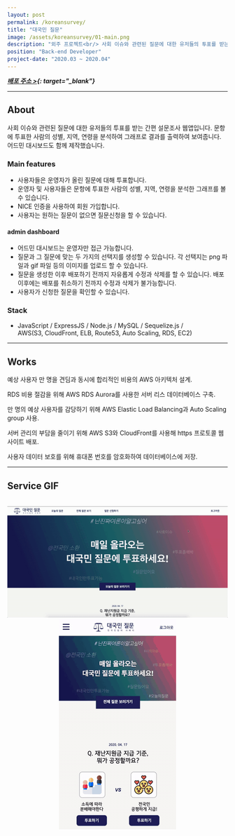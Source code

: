 ```yaml
---
layout: post
permalink: /koreansurvey/
title: "대국민 질문"
image: /assets/koreansurvey/01-main.png
description: "외주 프로젝트<br/> 사회 이슈와 관련된 질문에 대한 유저들의 투표를 받는 간편 설문조사 웹앱입니다."
position: "Back-end Developer"
project-date: "2020.03 ~ 2020.04"
---
```


_**[배포 주소 >](https://koreansurvey.com){: target="\_blank"}**_

---

## About

사회 이슈와 관련된 질문에 대한 유저들의 투표를 받는 간편 설문조사 웹앱입니다. 문항에 투표한 사람의 성별, 지역, 연령을 분석하여 그래프로 결과를 출력하여 보여줍니다. 어드민 대시보드도 함께 제작했습니다.

### Main features

- 사용자들은 운영자가 올린 질문에 대해 투표합니다.
- 운영자 및 사용자들은 문항에 투표한 사람의 성별, 지역, 연령을 분석한 그래프를 볼 수 있습니다.
- NICE 인증을 사용하여 회원 가입합니다.
- 사용자는 원하는 질문이 없으면 질문신청을 할 수 있습니다.

#### admin dashboard

- 어드민 대시보드는 운영자만 접근 가능합니다.
- 질문과 그 질문에 맞는 두 가지의 선택지를 생성할 수 있습니다. 각 선택지는 png 파일과 gif 파일 등의 이미지를 업로드 할 수 있습니다.
- 질문을 생성한 이후 배포하기 전까지 자유롭게 수정과 삭제를 할 수 있습니다. 배포 이후에는 배포를 취소하기 전까지 수정과 삭제가 불가능합니다.
- 사용자가 신청한 질문을 확인할 수 있습니다.

### Stack

- JavaScript / ExpressJS / Node.js / MySQL / Sequelize.js / <br/>
  AWS(S3, CloudFront, ELB, Route53, Auto Scaling, RDS, EC2)

---

## Works

예상 사용자 만 명을 견딤과 동시에 합리적인 비용의 AWS 아키텍처 설계.

RDS 비용 절감을 위해 AWS RDS Aurora를 사용한 서버 리스 데이터베이스 구축.

만 명의 예상 사용자를 감당하기 위해 AWS Elastic Load Balancing과 Auto Scaling group 사용.

서버 관리의 부담을 줄이기 위해 AWS S3와 CloudFront를 사용해 https 프로토콜 웹사이트 배포.

사용자 데이터 보호를 위해 휴대폰 번호를 암호화하여 데이터베이스에 저장.

---

## Service GIF

<br/>

<center><img src="/assets/koreansurvey/02-browser.gif"><center/>

<center><img src="/assets/koreansurvey/03-phone.gif"><center/>
